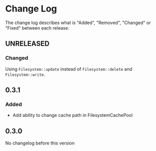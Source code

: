 # Change Log

The change log describes what is "Added", "Removed", "Changed" or "Fixed" between each release. 

## UNRELEASED

### Changed

Using `Filesystem::update` instead of `Filesystem::delete` and `Filesystem::write`.

## 0.3.1

### Added

* Add ability to change cache path in FilesystemCachePool

## 0.3.0

No changelog before this version

